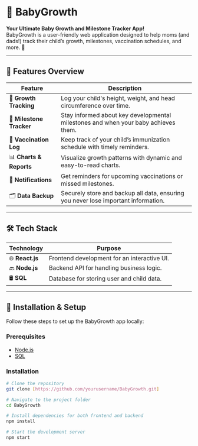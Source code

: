 # 👶 BabyGrowth 

**Your Ultimate Baby Growth and Milestone Tracker App!**  
BabyGrowth is a user-friendly web application designed to help moms (and dads!) track their child’s growth, milestones, vaccination schedules, and more. 🌟  

---

## 🌟 Features Overview

| **Feature**             | **Description**                                                                                |
|-------------------------|------------------------------------------------------------------------------------------------|
| 🍼 **Growth Tracking**   | Log your child's height, weight, and head circumference over time.                            |
| 📅 **Milestone Tracker** | Stay informed about key developmental milestones and when your baby achieves them.            |
| 💉 **Vaccination Log**   | Keep track of your child’s immunization schedule with timely reminders.                        |
| 📊 **Charts & Reports**  | Visualize growth patterns with dynamic and easy-to-read charts.                               |
| 🔔 **Notifications**     | Get reminders for upcoming vaccinations or missed milestones.                                 |
| 🗂️ **Data Backup**        | Securely store and backup all data, ensuring you never lose important information.           |

---

## 🛠️ Tech Stack

| **Technology**    | **Purpose**                                   |
|-------------------|-----------------------------------------------|
| 🌐 **React.js**    | Frontend development for an interactive UI.  |
| 🔙 **Node.js**     | Backend API for handling business logic.     |
| 🛢️ **SQL**     | Database for storing user and child data.    |


---

## 🚀 Installation & Setup  

Follow these steps to set up the BabyGrowth app locally:  

### Prerequisites  
- [Node.js](https://nodejs.org/)  
- [SQL](https://www.mysql.com/downloads)

### Installation  

```bash
# Clone the repository
git clone [https://github.com/yourusername/BabyGrowth.git]

# Navigate to the project folder
cd BabyGrowth

# Install dependencies for both frontend and backend
npm install

# Start the development server
npm start
